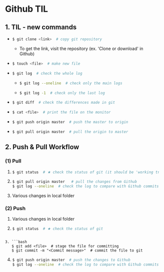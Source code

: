 # Github TIL

## 1. TIL - new commands

- ```bash
  $ git clone <link>  # copy git repository
  ```

  - To get the link, visit the repository (ex. 'Clone or download' in Github)

- ```bash
  $ touch <file>  # make new file
  ```

- ```bash
  $ git log  # check the whole log
  ```

  - ```bash
    $ git log --oneline  # check only the main logs
    ```

  - ```bash
    $ git log -1  # check only the last log
    ```

- ```bash
  $ git diff  # check the differences made in git
  ```

- ```bash
  $ cat <file>  # print the file on the monitor
  ```


- ```bash
  $ git push origin master  # push the master to origin
  ```

- ```bash
  $ git pull origin master  # pull the origin to master
  ```





## 2. Push & Pull Workflow

### (1) Pull

1. ```bash
   $ git status  # ★ check the status of git (it should be 'working tree clean')
   ```

2. ```bash
   $ git pull origin master   # pull the changes from Github
   $ git log --oneline  # check the log to compare with Github commits
   ```
   
3. Various changes in local folder



### (2) Push

1. Various changes in local folder

2. ```bash
   $ git status  # ★ check the status of git
   ```
```

3. ```bash
   $ git add <file>  # stage the file for committing
   $ git commit -m "<Commit message>"  # commit the file to git
```

4. ```bash
   $ git push origin master  # push the changes to Github
   $ git log --oneline  # check the log to compare with Github commits
   ```













